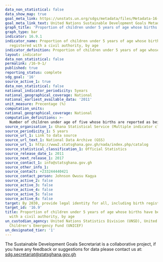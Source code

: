 ```yaml
---
data_non_statistical: false
data_show_map: true
goal_meta_link: https://unstats.un.org/sdgs/metadata/files/Metadata-16-09-01.pdf
goal_meta_link_text: United Nations Sustainable Development Goals Metadata (pdf 1361kB)
graph_title: 'Proportion of children under 5 years of age whose births have been registered  with a civil authority, by age'
graph_type: bar
indicator: 16.9.1
indicator_name: Proportion of children under 5 years of age whose births have been
  registered with a civil authority, by age
indicator_definition: Proportion of children under 5 years of age whose births have been registered with a civil authority.
layout: indicator
data_non_statistical: false
permalink: /16-9-1/
published: true
reporting_status: complete
sdg_goal: '16'
source_active_1: true
data_non_statistical: false
national_indicator_periodicity: 5years
national_geographical_coverage: National
national_earliest_available_data: '2011'
unit_measure: Precentage (%)
computation_units:
national_geographical_coverage: National
computation_definitions: >-
  Number of children under age of five whose births are reported as being registered with the relevant national civil authorities divided by the total number of children under the age of five in the population multiplied by 100 
source_organisation_1: Ghana Statistical Service (Multiple indicator cluster servey)
source_periodicity_1: 5 years
source_url_1: Link to data source
source_url_text_1: National Data Archive (GSS)
source_url_1: http://www2.statsghana.gov.gh/nada/index.php/catalog
source_statistical_classification_1: Official Statistics
source_release_date_1: 2011
source_next_release_1: 2017
source_contact_1: info@statsghana.gov.gh
source_other_info_1:
source_contact: +233244440421
source_contact_person: Johnson Owusu Kagya
source_active_2: false
source_active_3: false
source_active_4: false
source_active_5: false
source_active_6: false
target: By 2030, provide legal identity for all, including birth registration
target_id: '16.9'
title: Proportion of children under 5 years of age whose births have been registered
  with a civil authority, by age
un_custodian_agency: United Nations Statistics Division (UNSD), United Nations International
  Children's Emergency Fund (UNICEF)
un_designated_tier: '1'
---
```

The Sustainable Development Goals Secretariat is a collaborative project, if you have any feedback or suggestions for data please contact us at: sdg.secretariat@statsghana.gov.gh
